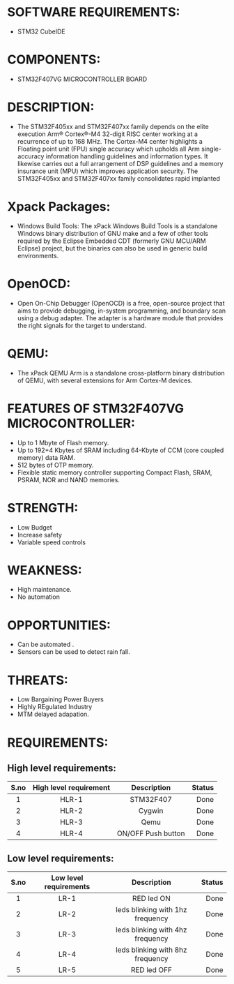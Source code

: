 # SOFTWARE REQUIREMENTS:
* STM32 CubeIDE
# COMPONENTS:
* STM32F407VG MICROCONTROLLER BOARD
# DESCRIPTION:
* The STM32F405xx and STM32F407xx family depends on the elite execution Arm® Cortex®-M4 32-digit RISC center working at a recurrence of up to 168 MHz. The Cortex-M4 center highlights a Floating point unit (FPU) single accuracy which upholds all Arm single-accuracy information handling guidelines and information types. It likewise carries out a full arrangement of DSP guidelines and a memory insurance unit (MPU) which improves application security. The STM32F405xx and STM32F407xx family consolidates rapid implanted

# Xpack Packages:
* Windows Build Tools: The xPack Windows Build Tools is a standalone Windows binary distribution of GNU make and a few of other tools required by the Eclipse Embedded CDT (formerly GNU MCU/ARM Eclipse) project, but the binaries can also be used in generic build environments.

# OpenOCD:
* Open On-Chip Debugger (OpenOCD) is a free, open-source project that aims to provide debugging, in-system programming, and boundary scan using a debug adapter. The adapter is a hardware module that provides the right signals for the target to understand.

# QEMU:
* The xPack QEMU Arm is a standalone cross-platform binary distribution of QEMU, with several extensions for Arm Cortex-M devices.


# FEATURES OF STM32F407VG MICROCONTROLLER:
* Up to 1 Mbyte of Flash memory.
* Up to 192+4 Kbytes of SRAM including 64-Kbyte of CCM (core coupled memory) data RAM.
* 512 bytes of OTP memory.
* Flexible static memory controller supporting Compact Flash, SRAM, PSRAM, NOR and NAND memories.


# STRENGTH:
* Low Budget
* Increase safety
* Variable speed controls

# WEAKNESS:
* High maintenance.
* No automation

# OPPORTUNITIES:
* Can be automated .
* Sensors can be used to detect rain fall.

# THREATS:
* Low Bargaining Power Buyers
* Highly REgulated Industry
* MTM delayed adapation.

# REQUIREMENTS:
## High level requirements:
| S.no | High level requirement | Description | Status |
| :---:| :---: | :---: | ---: |
| 1 | HLR-1 |  STM32F407 | Done |
| 2 | HLR-2 | Cygwin | Done |
| 3 | HLR-3 | Qemu | Done |
| 4 | HLR-4 | ON/OFF Push button | Done |

## Low level requirements:
| S.no | Low level requirements | Description | Status |
| :---: | :---: | :---: | ---: |
| 1 | LR-1 | RED led ON | Done |
| 2 | LR-2 | leds blinking with 1hz frequency | Done |
| 3 | LR-3 | leds blinking with 4hz frequency | Done |
| 4 | LR-4 | leds blinking with 8hz frequency | Done |
| 5 | LR-5 | RED led OFF | Done |
